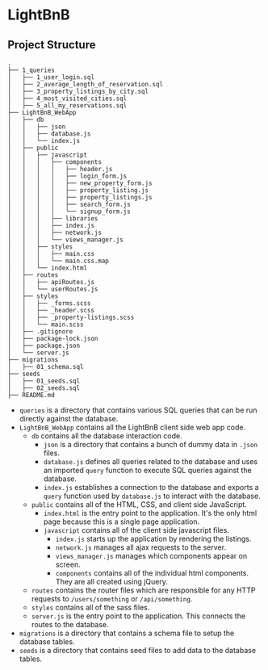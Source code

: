 # LightBnB

## Project Structure

```
.
├── 1_queries
│   ├── 1_user_login.sql
│   ├── 2_average_length_of_reservation.sql
│   ├── 3_property_listings_by_city.sql
│   ├── 4_most_visited_cities.sql
│   ├── 5_all_my_reservations.sql
├── LightBnB_WebApp
│   ├── db
│   │   ├── json
│   │   ├── database.js
│   │   └── index.js
│   ├── public
│   │   ├── javascript
│   │   │   ├── components 
│   │   │   │   ├── header.js
│   │   │   │   ├── login_form.js
│   │   │   │   ├── new_property_form.js
│   │   │   │   ├── property_listing.js
│   │   │   │   ├── property_listings.js
│   │   │   │   ├── search_form.js
│   │   │   │   └── signup_form.js
│   │   │   ├── libraries
│   │   │   ├── index.js
│   │   │   ├── network.js
│   │   │   └── views_manager.js
│   │   ├── styles
│   │   │   ├── main.css
│   │   │   └── main.css.map
│   │   └── index.html
│   ├── routes
│   │   ├── apiRoutes.js
│   │   └── userRoutes.js
│   ├── styles  
│   │   ├── _forms.scss
│   │   ├── _header.scss
│   │   ├── _property-listings.scss
│   │   └── main.scss
│   ├── .gitignore
│   ├── package-lock.json
│   ├── package.json
│   └── server.js
├── migrations
│   ├── 01_schema.sql
├── seeds
│   ├── 01_seeds.sql
│   ├── 02_seeds.sql
├── README.md
```

* `queries` is a directory that contains various SQL queries that can be run directly against the database.
* `LightBnB_WebApp` contains all the LightBnB client side web app code.
  * `db` contains all the database interaction code.
    * `json` is a directory that contains a bunch of dummy data in `.json` files.
    * `database.js` defines all queries related to the database and uses an imported `query` function to execute SQL queries against the database.
    * `index.js` establishes a connection to the database and exports a `query` function used by `database.js` to interact with the database.
  * `public` contains all of the HTML, CSS, and client side JavaScript. 
    * `index.html` is the entry point to the application. It's the only html page because this is a single page application.
    * `javascript` contains all of the client side javascript files.
      * `index.js` starts up the application by rendering the listings.
      * `network.js` manages all ajax requests to the server.
      * `views_manager.js` manages which components appear on screen.
      * `components` contains all of the individual html components. They are all created using jQuery.
  * `routes` contains the router files which are responsible for any HTTP requests to `/users/something` or `/api/something`. 
  * `styles` contains all of the sass files. 
  * `server.js` is the entry point to the application. This connects the routes to the database.
* `migrations` is a directory that contains a schema file to setup the database tables.
* `seeds` is a directory that contains seed files to add data to the database tables.